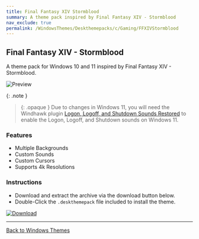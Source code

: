 ```yaml
---
title: Final Fantasy XIV Stormblood
summary: A theme pack inspired by Final Fantasy XIV - Stormblood
nav_exclude: true
permalink: /WindowsThemes/Deskthemepacks/c/Gaming/FFXIVStormblood
---
```


## Final Fantasy XIV - Stormblood

A theme pack for Windows 10 and 11 inspired by Final Fantasy XIV - Stormblood.

![Preview](https://gitlab.com/the-back-room/deskthemepacks/sfw/ffxiv-stormblood/-/raw/main/Extras/Preview.bmp)

{: .note }
> {: .opaque }
> Due to changes in Windows 11, you will need the Windhawk plugin [Logon, Logoff, and Shutdown Sounds Restored](https://windhawk.net/mods/logon-logoff-shutdown-sounds) to enable the Logon, Logoff, and Shutdown sounds on Windows 11.

### Features

- Multiple Backgrounds
- Custom Sounds
- Custom Cursors
- Supports 4k Resolutions

### Instructions

- Download and extract the archive via the download button below.
- Double-Click the `.deskthemepack` file included to install the theme.

[![Download](https://img.shields.io/badge/Download-black?style=for-the-badge&logo=gitlab&logoColor=white&logoSize=auto&labelColor=red&color=black&cacheSeconds=3600)](https://gitlab.com/the-back-room/deskthemepacks/sfw/ffxiv-stormblood/-/archive/main/ffxiv-stormblood-main.zip)

---

<a href="/WindowsThemes" class="btn btn--secondary btn--sm">Back to Windows Themes</a>